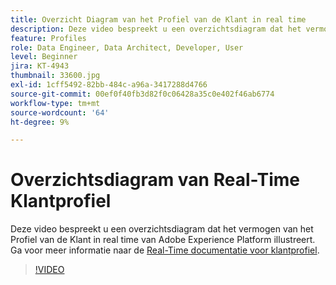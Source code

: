 ```yaml
---
title: Overzicht Diagram van het Profiel van de Klant in real time
description: Deze video bespreekt u een overzichtsdiagram dat het vermogen van het Profiel van de Klant in real time van Adobe Experience Platform illustreert.
feature: Profiles
role: Data Engineer, Data Architect, Developer, User
level: Beginner
jira: KT-4943
thumbnail: 33600.jpg
exl-id: 1cff5492-82bb-484c-a96a-3417288d4766
source-git-commit: 00ef0f40fb3d82f0c06428a35c0e402f46ab6774
workflow-type: tm+mt
source-wordcount: '64'
ht-degree: 9%

---
```


# Overzichtsdiagram van Real-Time Klantprofiel

Deze video bespreekt u een overzichtsdiagram dat het vermogen van het Profiel van de Klant in real time van Adobe Experience Platform illustreert. Ga voor meer informatie naar de [Real-Time documentatie voor klantprofiel](https://experienceleague.adobe.com/docs/experience-platform/profile/home.html?lang=nl).

>[!VIDEO](https://video.tv.adobe.com/v/33600?learn=on)
